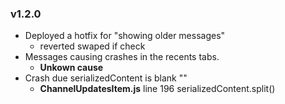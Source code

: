 


### v1.2.0
- Deployed a hotfix for "showing older messages"
	-  reverted swaped if check
- Messages causing crashes in the recents tabs.
	- **Unkown cause** 
- Crash due serializedContent is blank "" 
	- **ChannelUpdatesItem.js** line 196 serializedContent.split()



